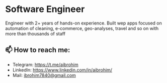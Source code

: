 # Software Engineer
Engineer with 2+ years of hands-on experience. Built wep apps focused on automation of cleaning, e-commerce, geo-analyses, travel and so on with more than thousands of staff

## 📫 How to reach me:
* Telegram: https://t.me/aibrohim
* LinkedIn: https://www.linkedin.com/in/aibrohim/
* Mail: ibrohim7840@gmail.com
<!--
**aibrohim/aibrohim** is a ✨ _special_ ✨ repository because its `README.md` (this file) appears on your GitHub profile.

Here are some ideas to get you started:

- 🔭 I’m currently working on ...
- 🌱 I’m currently learning ...
- 👯 I’m looking to collaborate on ...
- 🤔 I’m looking for help with ...
- 💬 Ask me about ...
- 📫 How to reach me: ...
- 😄 Pronouns: ...
- ⚡ Fun fact: ...
-->
